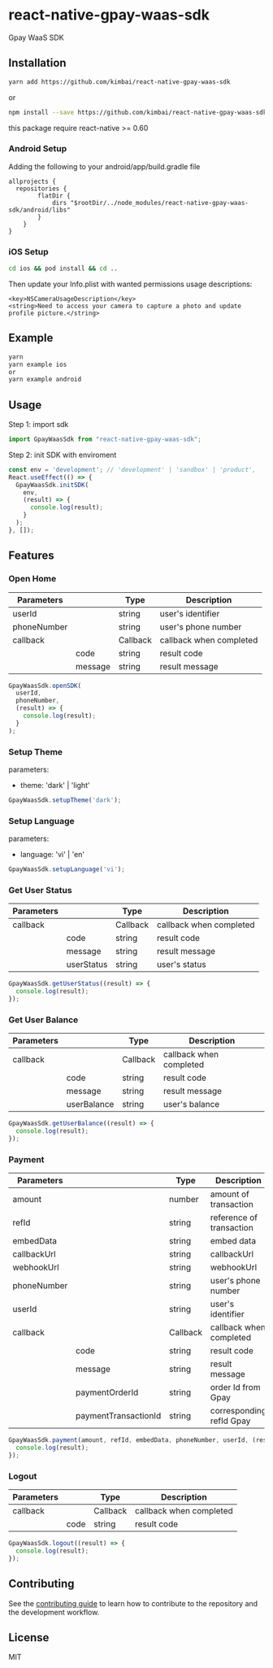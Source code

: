 # react-native-gpay-waas-sdk

Gpay WaaS SDK

## Installation

```sh
yarn add https://github.com/kimbai/react-native-gpay-waas-sdk
```
or
```sh
npm install --save https://github.com/kimbai/react-native-gpay-waas-sdk
```
this package require react-native >= 0.60

### Android Setup
Adding the following to your android/app/build.gradle file

```
allprojects {
  repositories {
        flatDir {
            dirs "$rootDir/../node_modules/react-native-gpay-waas-sdk/android/libs"
        }
    }
}
```

### iOS Setup

```sh
cd ios && pod install && cd ..
```

Then update your Info.plist with wanted permissions usage descriptions:
```
<key>NSCameraUsageDescription</key>
<string>Need to access your camera to capture a photo and update profile picture.</string>
```

## Example

```sh
yarn
yarn example ios
or 
yarn example android
```

## Usage

Step 1: import sdk

```js
import GpayWaasSdk from "react-native-gpay-waas-sdk";
```

Step 2: init SDK with enviroment

```js
const env = 'development'; // 'development' | 'sandbox' | 'product',
React.useEffect(() => {
  GpayWaasSdk.initSDK(
    env,
    (result) => {
      console.log(result);
    }
  );
}, []);
```

## Features

### Open Home

| Parameters  |             | Type        | Description             |
| ----------- | ----------- | ----------- | -----------             |
| userId      |             | string      | user's identifier       |
| phoneNumber |             | string      | user's phone number     |
| callback    |             | Callback    | callback when completed |
|             | code        | string      | result code             |
|             | message     | string      | result message          |

```js
GpayWaasSdk.openSDK(
  userId,
  phoneNumber,
  (result) => {
    console.log(result);
  }
);
```

### Setup Theme
parameters:
 - theme: 'dark' | 'light'

```js
GpayWaasSdk.setupTheme('dark');
```

### Setup Language
parameters:
 - language: 'vi' | 'en'

```js
GpayWaasSdk.setupLanguage('vi');
```

### Get User Status

| Parameters  |             | Type        | Description             |
| ----------- | ----------- | ----------- | -----------             |
| callback    |             | Callback    | callback when completed |
|             | code        | string      | result code             |
|             | message     | string      | result message          |
|             | userStatus  | string      | user's status           |

```js
GpayWaasSdk.getUserStatus((result) => {
  console.log(result);
});
```

### Get User Balance

| Parameters  |             | Type        | Description             |
| ----------- | ----------- | ----------- | -----------             |
| callback    |             | Callback    | callback when completed |
|             | code        | string      | result code             |
|             | message     | string      | result message          |
|             | userBalance | string      | user's balance          |

```js
GpayWaasSdk.getUserBalance((result) => {
  console.log(result);
});
```
### Payment

| Parameters  |                      | Type        | Description              |
| ----------- | -----------          | ----------- | -----------              |
| amount      |                      | number      | amount of transaction    |
| refId       |                      | string      | reference of transaction |
| embedData   |                      | string      | embed data               |
| callbackUrl |                      | string      | callbackUrl              |
| webhookUrl  |                      | string      | webhookUrl               |
| phoneNumber |                      | string      | user's phone number      |
| userId      |                      | string      | user's identifier        |
| callback    |                      | Callback    | callback when completed  |
|             | code                 | string      | result code              |
|             | message              | string      | result message           |
|             | paymentOrderId       | string      | order Id from Gpay       |
|             | paymentTransactionId | string      | corresponding refId Gpay |

```js
GpayWaasSdk.payment(amount, refId, embedData, phoneNumber, userId, (result) => {
  console.log(result);
});
```

### Logout

| Parameters  |             | Type        | Description             |
| ----------- | ----------- | ----------- | -----------             |
| callback    |             | Callback    | callback when completed |
|             | code        | string      | result code             |

```js
GpayWaasSdk.logout((result) => {
  console.log(result);
});
```

## Contributing

See the [contributing guide](CONTRIBUTING.md) to learn how to contribute to the repository and the development workflow.

## License

MIT
